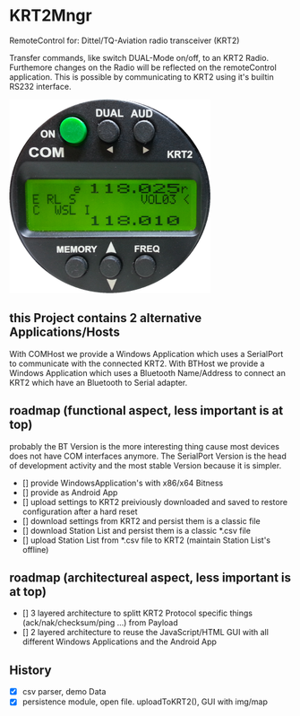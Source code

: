 # KRT2Mngr
RemoteControl for: Dittel/TQ-Aviation radio transceiver (KRT2)

Transfer commands, like switch DUAL-Mode on/off, to an KRT2 Radio. Furthemore changes on the Radio will be reflected on the remoteControl application.
This is possible by communicating to KRT2 using it's builtin RS232 interface.

![classic KRT2](krt2old.png)

## this Project contains 2 alternative Applications/Hosts
With COMHost we provide a Windows Application which uses a SerialPort to communicate with the connected KRT2.
With BTHost we provide a Windows Application which uses a Bluetooth Name/Address to connect an KRT2 which have an Bluetooth to Serial adapter.

## roadmap (functional aspect, less important is at top)
probably the BT Version is the more interesting thing cause most devices does not have COM interfaces anymore.
The SerialPort Version is the head of development activity and the most stable Version because it is simpler.
- [] provide WindowsApplication's with x86/x64 Bitness
- [] provide as Android App
- [] upload settings to KRT2 preiviously downloaded and saved to restore configuration after a hard reset
- [] download settings from KRT2 and persist them is a classic file
- [] download Station List and persist them is a classic *.csv file
- [] upload Station List from *.csv file to KRT2 (maintain Station List's offline)

## roadmap (architectureal aspect, less important is at top)
- [] 3 layered architecture to splitt KRT2 Protocol specific things (ack/nak/checksum/ping ...) from Payload
- [] 2 layered architecture to reuse the JavaScript/HTML GUI with all different Windows Applications and the Android App

## History
- [X] csv parser, demo Data
- [X] persistence module, open file. uploadToKRT2(), GUI with img/map
